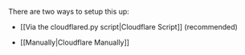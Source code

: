 There are two ways to setup this up: 

- [[Via the cloudflared.py script|Cloudflare Script]] (recommended) 

- [[Manually|Cloudflare Manually]]